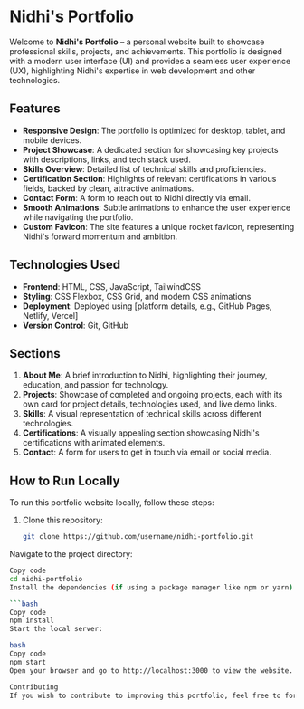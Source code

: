 # Nidhi's Portfolio

Welcome to **Nidhi's Portfolio** – a personal website built to showcase professional skills, projects, and achievements. This portfolio is designed with a modern user interface (UI) and provides a seamless user experience (UX), highlighting Nidhi's expertise in web development and other technologies.

## Features

- **Responsive Design**: The portfolio is optimized for desktop, tablet, and mobile devices.
- **Project Showcase**: A dedicated section for showcasing key projects with descriptions, links, and tech stack used.
- **Skills Overview**: Detailed list of technical skills and proficiencies.
- **Certification Section**: Highlights of relevant certifications in various fields, backed by clean, attractive animations.
- **Contact Form**: A form to reach out to Nidhi directly via email.
- **Smooth Animations**: Subtle animations to enhance the user experience while navigating the portfolio.
- **Custom Favicon**: The site features a unique rocket favicon, representing Nidhi's forward momentum and ambition.

## Technologies Used

- **Frontend**: HTML, CSS, JavaScript, TailwindCSS
- **Styling**: CSS Flexbox, CSS Grid, and modern CSS animations
- **Deployment**: Deployed using [platform details, e.g., GitHub Pages, Netlify, Vercel]
- **Version Control**: Git, GitHub

## Sections

1. **About Me**: A brief introduction to Nidhi, highlighting their journey, education, and passion for technology.
2. **Projects**: Showcase of completed and ongoing projects, each with its own card for project details, technologies used, and live demo links.
3. **Skills**: A visual representation of technical skills across different technologies.
4. **Certifications**: A visually appealing section showcasing Nidhi's certifications with animated elements.
5. **Contact**: A form for users to get in touch via email or social media.

## How to Run Locally

To run this portfolio website locally, follow these steps:

1. Clone this repository:

   ```bash
   git clone https://github.com/username/nidhi-portfolio.git
Navigate to the project directory:

```bash
Copy code
cd nidhi-portfolio
Install the dependencies (if using a package manager like npm or yarn):

```bash
Copy code
npm install
Start the local server:

bash
Copy code
npm start
Open your browser and go to http://localhost:3000 to view the website.

Contributing
If you wish to contribute to improving this portfolio, feel free to fork the repository and submit a pull request. Contributions are welcome!

